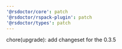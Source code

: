 ```yaml
---
'@rsdoctor/core': patch
'@rsdoctor/rspack-plugin': patch
'@rsdoctor/types': patch
---
```


chore(upgrade): add changeset for the 0.3.5
